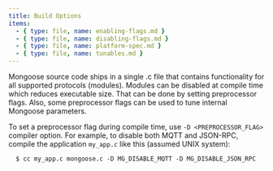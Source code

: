 ```yaml
---
title: Build Options
items:
  - { type: file, name: enabling-flags.md }
  - { type: file, name: disabling-flags.md }
  - { type: file, name: platform-spec.md }
  - { type: file, name: tunables.md }
---
```


Mongoose source code ships in a single .c file that contains functionality
for all supported protocols (modules). Modules can be disabled at compile
time which reduces executable size. That can be done by setting preprocessor
flags. Also, some preprocessor flags can be used to tune internal Mongoose
parameters.

To set a preprocessor flag during compile time, use `-D <PREPROCESSOR_FLAG>`
compiler option. For example, to disable both MQTT and JSON-RPC,
compile the application `my_app.c` like this (assumed UNIX system):

```
  $ cc my_app.c mongoose.c -D MG_DISABLE_MQTT -D MG_DISABLE_JSON_RPC
```
